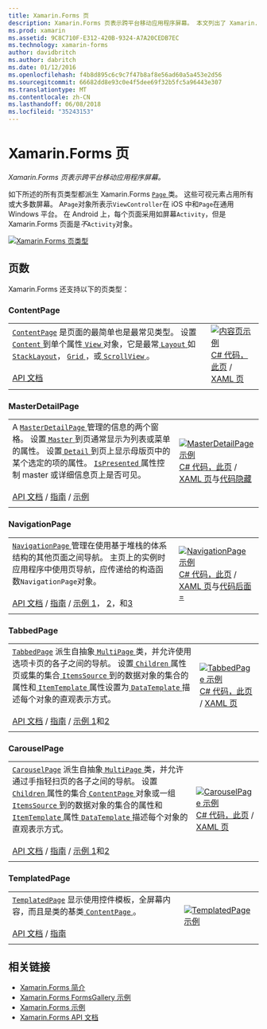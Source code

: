 ```yaml
---
title: Xamarin.Forms 页
description: Xamarin.Forms 页表示跨平台移动应用程序屏幕。 本文列出了 Xamarin.Forms 中包含的页。
ms.prod: xamarin
ms.assetid: 9C8C710F-E312-420B-9324-A7A20CEDB7EC
ms.technology: xamarin-forms
author: davidbritch
ms.author: dabritch
ms.date: 01/12/2016
ms.openlocfilehash: f4b8d895c6c9c7f47b8af8e56ad60a5a453e2d56
ms.sourcegitcommit: 66682dd8e93c0e4f5dee69f32b5fc5a96443e307
ms.translationtype: MT
ms.contentlocale: zh-CN
ms.lasthandoff: 06/08/2018
ms.locfileid: "35243153"
---
```

# <a name="xamarinforms-pages"></a>Xamarin.Forms 页

_Xamarin.Forms 页表示跨平台移动应用程序屏幕。_

如下所述的所有页类型都派生 Xamarin.Forms [ `Page` ](https://developer.xamarin.com/api/type/Xamarin.Forms.Page/)类。 这些可视元素占用所有或大多数屏幕。 A`Page`对象所表示`ViewController`在 iOS 中和`Page`在通用 Windows 平台。 在 Android 上，每个页面采用如屏幕`Activity`，但是 Xamarin.Forms 页面是*不*`Activity`对象。

[ ![](pages-images/pages-sml.png "Xamarin.Forms 页类型")](pages-images/pages.png#lightbox "Xamarin.Forms 页类型")

## <a name="pages"></a>页数

Xamarin.Forms 还支持以下的页类型：

<a name="contentPage" />

### <a name="contentpage"></a>ContentPage

|     |     |
| --- | --- |
| [`ContentPage`](https://developer.xamarin.com/api/type/Xamarin.Forms.ContentPage/) 是页面的最简单也是最常见类型。 设置[ `Content` ](https://developer.xamarin.com/api/property/Xamarin.Forms.ContentPage.Content/)到单个属性[ `View` ](views.md)对象，它是最常[ `Layout` ](layouts.md)如[ `StackLayout`](layouts.md#stackLayout)， [ `Grid` ](layouts.md#grid)，或[ `ScrollView` ](layouts.md#scrollView)。<br /><br />[API 文档](https://developer.xamarin.com/api/type/Xamarin.Forms.ContentPage/) | [![内容页示例](pages-images/ContentPage.png "内容页示例")](pages-images/ContentPage-Large.png#lightbox "内容页示例")<br />[C# 代码，此页](https://github.com/xamarin/xamarin-forms-samples/blob/master/FormsGallery/FormsGallery/FormsGallery/CodeExamples/ContentPageDemoPage.cs) / [XAML 页](https://github.com/xamarin/xamarin-forms-samples/blob/master/FormsGallery/FormsGallery/FormsGallery/XamlExamples/ContentPageDemoPage.xaml) |
|     |     |

### <a name="masterdetailpage"></a>MasterDetailPage

|     |     |
| --- | --- |
| A [ `MasterDetailPage` ](https://developer.xamarin.com/api/type/Xamarin.Forms.MasterDetailPage/)管理的信息的两个窗格。 设置[ `Master` ](https://developer.xamarin.com/api/property/Xamarin.Forms.MasterDetailPage.Master/)到页通常显示为列表或菜单的属性。 设置[ `Detail` ](https://developer.xamarin.com/api/property/Xamarin.Forms.MasterDetailPage.Detail/)到页上显示母版页中的某个选定的项的属性。 [ `IsPresented` ](https://developer.xamarin.com/api/property/Xamarin.Forms.MasterDetailPage.IsPresented/)属性控制 master 或详细信息页上是否可见。<br /><br />[API 文档](https://developer.xamarin.com/api/type/Xamarin.Forms.MasterDetailPage/) / [指南](~/xamarin-forms/app-fundamentals/navigation/master-detail-page.md) / [示例](https://developer.xamarin.com/samples/xamarin-forms/Navigation/MasterDetailPage/) | [![MasterDetailPage 示例](pages-images/MasterDetailPage.png "MasterDetailPage 示例")](pages-images/MasterDetailPage-Large.png#lightbox "MasterDetailPage 示例")<br />[C# 代码，此页](https://github.com/xamarin/xamarin-forms-samples/blob/master/FormsGallery/FormsGallery/FormsGallery/CodeExamples/MasterDetailPageDemoPage.cs) / [XAML 页](https://github.com/xamarin/xamarin-forms-samples/blob/master/FormsGallery/FormsGallery/FormsGallery/XamlExamples/MasterDetailPageDemoPage.xaml)与[代码隐藏](https://github.com/xamarin/xamarin-forms-samples/blob/master/FormsGallery/FormsGallery/FormsGallery/XamlExamples/MasterDetailPageDemoPage.xaml.cs) |
|     |     |

### <a name="navigationpage"></a>NavigationPage

|     |     |
| --- | --- |
| [ `NavigationPage` ](https://developer.xamarin.com/api/type/Xamarin.Forms.NavigationPage/)管理在使用基于堆栈的体系结构的其他页面之间导航。 主页上的实例时应用程序中使用页导航，应传递给的构造函数`NavigationPage`对象。<br /><br />[API 文档](https://developer.xamarin.com/api/type/Xamarin.Forms.NavigationPage/) / [指南](~/xamarin-forms/app-fundamentals/navigation/hierarchical.md) / [示例 1](https://developer.xamarin.com/samples/xamarin-forms/Navigation/Hierarchical/)， [2](https://developer.xamarin.com/samples/xamarin-forms/Navigation/PassingData/)，和[3](https://developer.xamarin.com/samples/xamarin-forms/Navigation/LoginFlow/)  | [![NavigationPage 示例](pages-images/NavigationPage.png "NavigationPage 示例")](pages-images/NavigationPage-Large.png#lightbox "NavigationPage 示例")<br />[C# 代码，此页](https://github.com/xamarin/xamarin-forms-samples/blob/master/FormsGallery/FormsGallery/FormsGallery/CodeExamples/NavigationPageDemoPage.cs) / [XAML 页](https://github.com/xamarin/xamarin-forms-samples/blob/master/FormsGallery/FormsGallery/FormsGallery/XamlExamples/NavigationPageDemoPage.xaml)与[代码后面 =](https://github.com/xamarin/xamarin-forms-samples/blob/master/FormsGallery/FormsGallery/FormsGallery/XamlExamples/NavigationPageDemoPage.xaml.cs) |
|     |     |

### <a name="tabbedpage"></a>TabbedPage

|     |     |
| --- | --- |
| [`TabbedPage`](https://developer.xamarin.com/api/type/Xamarin.Forms.TabbedPage/) 派生自抽象[ `MultiPage` ](https://developer.xamarin.com/api/type/Xamarin.Forms.MultiPage%3CT%3E/)类，并允许使用选项卡页的各子之间的导航。 设置[ `Children` ](https://developer.xamarin.com/api/property/Xamarin.Forms.MultiPage%3CT%3E.Children/)属性页或集的集合[ `ItemsSource` ](https://developer.xamarin.com/api/property/Xamarin.Forms.MultiPage%3CT%3E.ItemsSource/)到的数据对象的集合的属性和[ `ItemTemplate` ](https://developer.xamarin.com/api/property/Xamarin.Forms.MultiPage%3CT%3E.ItemTemplate/)属性设置为[ `DataTemplate` ](https://developer.xamarin.com/api/type/Xamarin.Forms.DataTemplate/)描述每个对象的直观表示方式。<br /><br />[API 文档](https://developer.xamarin.com/api/type/Xamarin.Forms.TabbedPage/) / [指南](~/xamarin-forms/app-fundamentals/navigation/tabbed-page.md) / [示例 1](https://developer.xamarin.com/samples/xamarin-forms/Navigation/TabbedPage/)和[2](https://developer.xamarin.com/samples/xamarin-forms/Navigation/TabbedPageWithNavigationPage) | [![TabbedPage 示例](pages-images/TabbedPage.png "TabbedPage 示例")](pages-images/TabbedPage-Large.png#lightbox "TabbedPage 示例")<br />[C# 代码，此页](https://github.com/xamarin/xamarin-forms-samples/blob/master/FormsGallery/FormsGallery/FormsGallery/CodeExamples/TabbedPageDemoPage.cs) / [XAML 页](https://github.com/xamarin/xamarin-forms-samples/blob/master/FormsGallery/FormsGallery/FormsGallery/XamlExamples/TabbedPageDemoPage.xaml) |
|     |     |

### <a name="carouselpage"></a>CarouselPage

|     |     |
| --- | --- |
| [`CarouselPage`](https://developer.xamarin.com/api/type/Xamarin.Forms.CarouselPage/) 派生自抽象[ `MultiPage` ](https://developer.xamarin.com/api/type/Xamarin.Forms.MultiPage%3CT%3E/)类，并允许通过手指轻扫页的各子之间的导航。 设置[ `Children` ](https://developer.xamarin.com/api/property/Xamarin.Forms.MultiPage%3CT%3E.Children/)属性的集合[ `ContentPage` ](#contentPage)对象或一组[ `ItemsSource` ](https://developer.xamarin.com/api/property/Xamarin.Forms.MultiPage%3CT%3E.ItemsSource/)到的数据对象的集合的属性和[ `ItemTemplate` ](https://developer.xamarin.com/api/property/Xamarin.Forms.MultiPage%3CT%3E.ItemTemplate/)属性[ `DataTemplate` ](https://developer.xamarin.com/api/type/Xamarin.Forms.DataTemplate/)描述每个对象的直观表示方式。<br /><br />[API 文档](https://developer.xamarin.com/api/type/Xamarin.Forms.CarouselPage/) / [指南](~/xamarin-forms/app-fundamentals/navigation/carousel-page.md) / [示例 1](https://developer.xamarin.com/samples/xamarin-forms/Navigation/CarouselPage/)和[2](https://developer.xamarin.com/samples/xamarin-forms/Navigation/CarouselPageTemplate/) | [![CarouselPage 示例](pages-images/CarouselPage.png "CarouselPage 示例")](pages-images/CarouselPage-Large.png#lightbox "CarouselPage 示例")<br />[C# 代码，此页](https://github.com/xamarin/xamarin-forms-samples/blob/master/FormsGallery/FormsGallery/FormsGallery/CodeExamples/CarouselPageDemoPage.cs) / [XAML 页](https://github.com/xamarin/xamarin-forms-samples/blob/master/FormsGallery/FormsGallery/FormsGallery/XamlExamples/CarouselPageDemoPage.xaml) |
|     |     |

### <a name="templatedpage"></a>TemplatedPage

|     |     |
| --- | --- |
| [`TemplatedPage`](https://developer.xamarin.com/api/type/Xamarin.Forms.TemplatedPage/) 显示使用控件模板，全屏幕内容，而且是类的基类[ `ContentPage` ](#contentPage)。<br /><br />[API 文档](https://developer.xamarin.com/api/type/Xamarin.Forms.TemplatedPage/) / [指南](~/xamarin-forms/app-fundamentals/templates/control-templates/index.md) | [![TemplatedPage 示例](pages-images/TemplatedPage.png "TemplatedPage 示例")](pages-images/TemplatedPage.png "TemplatedPage 示例") |
|     |     |

## <a name="related-links"></a>相关链接

- [Xamarin.Forms 简介](~/xamarin-forms/get-started/introduction-to-xamarin-forms.md)
- [Xamarin.Forms FormsGallery 示例](https://developer.xamarin.com/samples/FormsGallery/)
- [Xamarin.Forms 示例](https://developer.xamarin.com/samples/xamarin-forms/all/)
- [Xamarin.Forms API 文档](https://developer.xamarin.com/api/root/Xamarin.Forms/)
